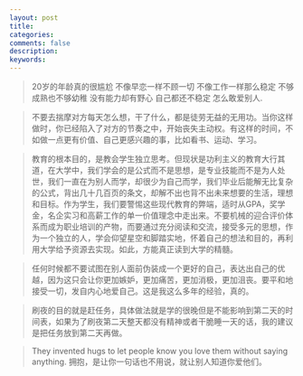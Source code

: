 ```yaml
---
layout: post
title: 
categories: 
comments: false
description: 
keywords: 
---
```

> 20岁的年龄真的很尴尬 不像早恋一样不顾一切 不像工作一样那么稳定 不够成熟也不够幼稚 没有能力却有野心 自己都还不稳定 怎么敢爱别人.

> 不要去揣摩对方每天怎么想，干了什么，都是徒劳无益的无用功。当你这样做时，你已经陷入了对方的节奏之中，开始丧失主动权。有这样的时间，不如做一点更有价值、自己更感兴趣的事，比如看书、运动、学习。


> 教育的根本目的，是教会学生独立思考。但现状是功利主义的教育大行其道，在大学中，我们学会的是公式而不是思想，是专业技能而不是为人处世，我们一直在为别人而学，却很少为自己而学，我们毕业后能解无比复杂的公式，背出几十几百页的条文，却解不出也背不出未来想要的生活，理想和目标。作为学生，我们要警惕这些现代教育的弊端，适时从GPA，奖学金，名企实习和高薪工作的单一价值理念中走出来。不要机械的迎合评价体系而成为职业培训的产物，而要通过充分阅读和交流，接受多元的思想，作为一个独立的人，学会仰望星空和脚踏实地，怀着自己的想法和目的，再利用大学给予资源去实现。如此，方能真正读到大学的精髓。

> 任何时候都不要试图在别人面前伪装成一个更好的自己，表达出自己的优越，因为这只会让你更加嫉妒，更加痛苦，更加消极，更加沮丧。要平和地接受一切，发自内心地爱自己。这是我这么多年的经验，真的。

> 刷夜的目的就是赶任务，具体做法就是学的很晚但是不能影响到第二天的时间表，如果为了刷夜第二天整天都没有精神或者干脆睡一天的话，我的建议是把任务放到第二天再做。

> They invented hugs to let people know you love them without saying anything.
> 拥抱，是让你一句话也不用说，就让别人知道你爱他们。